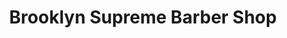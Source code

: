 ---
title: "Brooklyn Supreme Barber Shop"
url: /brooklyn/brooklyn-supreme-barber-shop/
shop: Friseur
---